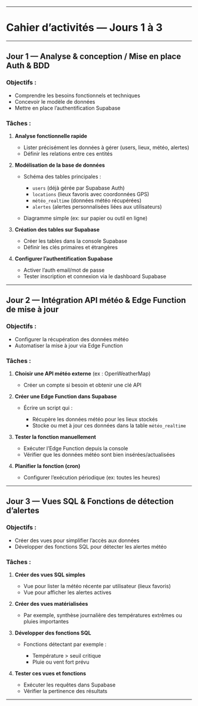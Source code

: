 

---

# Cahier d’activités — Jours 1 à 3

---

## Jour 1 — Analyse & conception / Mise en place Auth & BDD

### Objectifs :

* Comprendre les besoins fonctionnels et techniques
* Concevoir le modèle de données
* Mettre en place l’authentification Supabase

### Tâches :

1. **Analyse fonctionnelle rapide**

   * Lister précisément les données à gérer (users, lieux, météo, alertes)
   * Définir les relations entre ces entités

2. **Modélisation de la base de données**

   * Schéma des tables principales :

     * `users` (déjà gérée par Supabase Auth)
     * `locations` (lieux favoris avec coordonnées GPS)
     * `météo_realtime` (données météo récupérées)
     * `alertes` (alertes personnalisées liées aux utilisateurs)
   * Diagramme simple (ex: sur papier ou outil en ligne)

3. **Création des tables sur Supabase**

   * Créer les tables dans la console Supabase
   * Définir les clés primaires et étrangères

4. **Configurer l’authentification Supabase**

   * Activer l’auth email/mot de passe
   * Tester inscription et connexion via le dashboard Supabase

---

## Jour 2 — Intégration API météo & Edge Function de mise à jour

### Objectifs :

* Configurer la récupération des données météo
* Automatiser la mise à jour via Edge Function

### Tâches :

1. **Choisir une API météo externe** (ex : OpenWeatherMap)

   * Créer un compte si besoin et obtenir une clé API

2. **Créer une Edge Function dans Supabase**

   * Écrire un script qui :

     * Récupère les données météo pour les lieux stockés
     * Stocke ou met à jour ces données dans la table `météo_realtime`

3. **Tester la fonction manuellement**

   * Exécuter l’Edge Function depuis la console
   * Vérifier que les données météo sont bien insérées/actualisées

4. **Planifier la fonction (cron)**

   * Configurer l’exécution périodique (ex: toutes les heures)

---

## Jour 3 — Vues SQL & Fonctions de détection d’alertes

### Objectifs :

* Créer des vues pour simplifier l’accès aux données
* Développer des fonctions SQL pour détecter les alertes météo

### Tâches :

1. **Créer des vues SQL simples**

   * Vue pour lister la météo récente par utilisateur (lieux favoris)
   * Vue pour afficher les alertes actives

2. **Créer des vues matérialisées**

   * Par exemple, synthèse journalière des températures extrêmes ou pluies importantes

3. **Développer des fonctions SQL**

   * Fonctions détectant par exemple :

     * Température > seuil critique
     * Pluie ou vent fort prévu

4. **Tester ces vues et fonctions**

   * Exécuter les requêtes dans Supabase
   * Vérifier la pertinence des résultats

---

